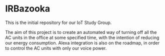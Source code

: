 # IRBazooka

This is the initial repository for our IoT Study Group.

The aim of this project is to create an automated way of turning off all the AC units in the office at some specified time, with the intention of reducing our energy consumption. Alexa integration is also on the roadmap, in order to control the AC units with only our voice power.

